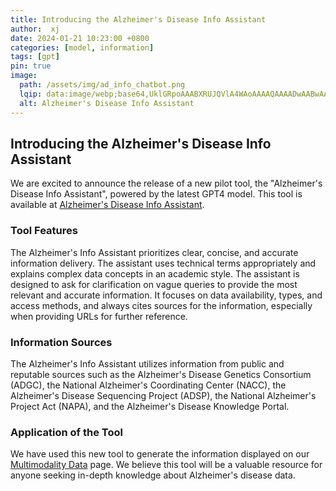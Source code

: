 ```yaml
---
title: Introducing the Alzheimer's Disease Info Assistant
author:  xj
date: 2024-01-21 10:23:00 +0800
categories: [model, information]
tags: [gpt]
pin: true
image:
  path: /assets/img/ad_info_chatbot.png
  lqip: data:image/webp;base64,UklGRpoAAABXRUJQVlA4WAoAAAAQAAAADwAABwAAQUxQSDIAAAARL0AmbZurmr57yyIiqE8oiG0bejIYEQTgqiDA9vqnsUSI6H+oAERp2HZ65qP/VIAWAFZQOCBCAAAA8AEAnQEqEAAIAAVAfCWkAALp8sF8rgRgAP7o9FDvMCkMde9PK7euH5M1m6VWoDXf2FkP3BqV0ZYbO6NA/VFIAAAA
  alt: Alzheimer's Disease Info Assistant
---
```


## Introducing the Alzheimer's Disease Info Assistant

We are excited to announce the release of a new pilot tool, the "Alzheimer's Disease Info Assistant", powered by the latest GPT4 model. This tool is available at [Alzheimer's Disease Info Assistant](https://chat.openai.com/g/g-7kFSx5kWc-alzheimer-s-disease-info-assistant).

<!-- <a href="https://chat.openai.com/g/g-7kFSx5kWc-alzheimer-s-disease-info-assistant">
    <img src="{{ site.url | append: site.baseurl | append: '/assets/img/ad_info_chatbot.png' }}" class="card-img-top img-fluid" alt="AD Info Chatbot" />
</a> -->

<!-- ```markdown
![AD Info Chatbot]({{ site.url | append: site.baseurl | append: '/assets/img/ad_info_chatbot.png' }})
_Alzheimer's Disease Info Assistant_
``` -->

### Tool Features

The Alzheimer's Info Assistant prioritizes clear, concise, and accurate information delivery. The assistant uses technical terms appropriately and explains complex data concepts in an academic style. The assistant is designed to ask for clarification on vague queries to provide the most relevant and accurate information. It focuses on data availability, types, and access methods, and always cites sources for the information, especially when providing URLs for further reference.

### Information Sources

The Alzheimer's Info Assistant utilizes information from public and reputable sources such as the Alzheimer's Disease Genetics Consortium (ADGC), the National Alzheimer's Coordinating Center (NACC), the Alzheimer's Disease Sequencing Project (ADSP), the National Alzheimer's Project Act (NAPA), and the Alzheimer's Disease Knowledge Portal.

### Application of the Tool

We have used this new tool to generate the information displayed on our [Multimodality Data](/AIM-AI/Multimodal-data/) page. We believe this tool will be a valuable resource for anyone seeking in-depth knowledge about Alzheimer's disease data.

